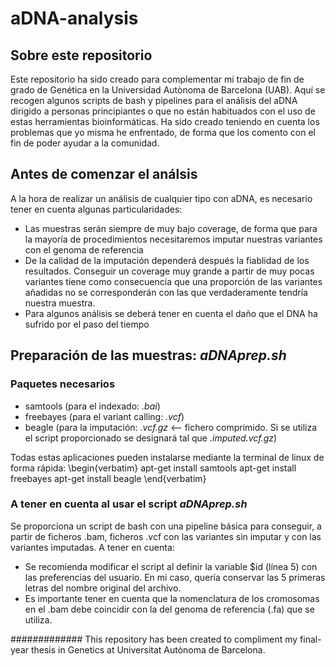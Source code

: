 # aDNA-analysis
## Sobre este repositorio
Este repositorio ha sido creado para complementar mi trabajo de fin de grado de Genética en la Universidad Autònoma de Barcelona (UAB).
Aquí se recogen algunos scripts de bash y pipelines para el análisis del aDNA dirigido a personas principiantes o que no están habituados con el uso de estas herramientas bioinformáticas. 
Ha sido creado teniendo en cuenta los problemas que yo misma he enfrentado, de forma que los comento con el fin de poder ayudar a la comunidad. 
## Antes de comenzar el análsis
A la hora de realizar un análisis de cualquier tipo con aDNA, es necesario tener en cuenta algunas particularidades: 
- Las muestras serán siempre de muy bajo coverage, de forma que para la mayoría de procedimientos necesitaremos imputar nuestras variantes con el genoma de referencia
- De la calidad de la imputación dependerá después la fiablidad de los resultados. Conseguir un coverage muy grande a partir de muy pocas variantes tiene como consecuencia que una proporción de las variantes añadidas no se corresponderán con las que verdaderamente tendría nuestra muestra. 
- Para algunos análisis se deberá tener en cuenta el daño que el DNA ha sufrido por el paso del tiempo
## Preparación de las muestras: *aDNAprep.sh*
### Paquetes necesarios
- samtools (para el indexado: *.bai*)
- freebayes (para el variant calling: *.vcf*) 
- beagle (para la imputación: *.vcf.gz* <-- fichero comprimido. Si se utiliza el script proporcionado se designará tal que *.imputed.vcf.gz*)

Todas estas aplicaciones pueden instalarse mediante la terminal de linux de forma rápida: 
\begin{verbatim}
apt-get install samtools
apt-get install freebayes
apt-get install beagle
\end{verbatim}
### A tener en cuenta al usar el script *aDNAprep.sh*
Se proporciona un script de bash con una pipeline básica para conseguir, a partir de ficheros .bam, ficheros .vcf con las variantes sin imputar y con las variantes imputadas.
A tener en cuenta:
- Se recomienda modificar el script al definir la variable $id (línea 5) con las preferencias del usuario. En mi caso, quería conservar las 5 primeras letras del nombre original del archivo.
- Es importante tener en cuenta que la nomenclatura de los cromosomas en el .bam debe coincidir con la del genoma de referencia (.fa) que se utiliza.



#############
This repository has been created to compliment my final-year thesis in Genetics at Universitat Autònoma de Barcelona. 
